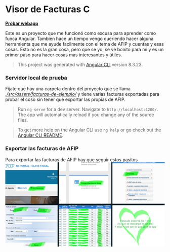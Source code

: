 # Visor de Facturas C

**[Probar webapp](https://visor-de-facturas-c.web.app/)**

Este es un proyecto que me funcionó como excusa para aprender como funca Angular.
Tambien hace un tiempo vengo queriendo hacer alguna herramienta que me ayude facilmente con el tema de AFIP y cuentas y esas cosas. Esto no es la gran cosa, pero que se yo, se ve bonito para mi y es un primer paso para hacer cosas mas interesantes y útiles.
> This project was generated with [Angular CLI](https://github.com/angular/angular-cli) version 8.3.23.

### Servidor local de prueba

Fijate que hay una carpeta dentro del proyecto que se llama *[./src/assets/facturas-de-ejemplo/](./src/assets/facturas-de-ejemplo/)* y tiene varias facturas exportadas para probar el coso sin tener que exportar las propias de AFIP.
> Run `ng serve` for a dev server. Navigate to `http://localhost:4200/`. The app will automatically reload if you change any of the source files.

>To get more help on the Angular CLI use `ng help` or go check out the [Angular CLI README](https://github.com/angular/angular-cli/blob/master/README.md).

### Exportar las facturas de AFIP

Para exportar las facturas de AFIP hay que seguir estos pasitos
![Instrucciones visuales solamente, lo siento](./src/assets/exportar-facturas.png)